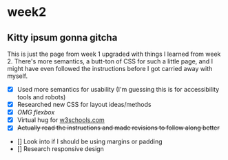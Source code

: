 # week2

## Kitty ipsum gonna gitcha

This is just the page from week 1 upgraded with things I learned from week 2.  There's more semantics, a butt-ton of CSS for such a little page, and I might have even followed the instructions before I got carried away with myself.

- [x] Used more semantics for usability (I'm guessing this is for accessibility tools and robots)
- [x] Researched new CSS for layout ideas/methods
- [x] *OMG flexbox*
- [x] Virtual hug for [w3schools.com](https://w3schools.com)
- [x] ~~Actually read the instructions and made revisions to follow along better~~
- [] Look into if I should be using margins or padding
- [] Research responsive design

